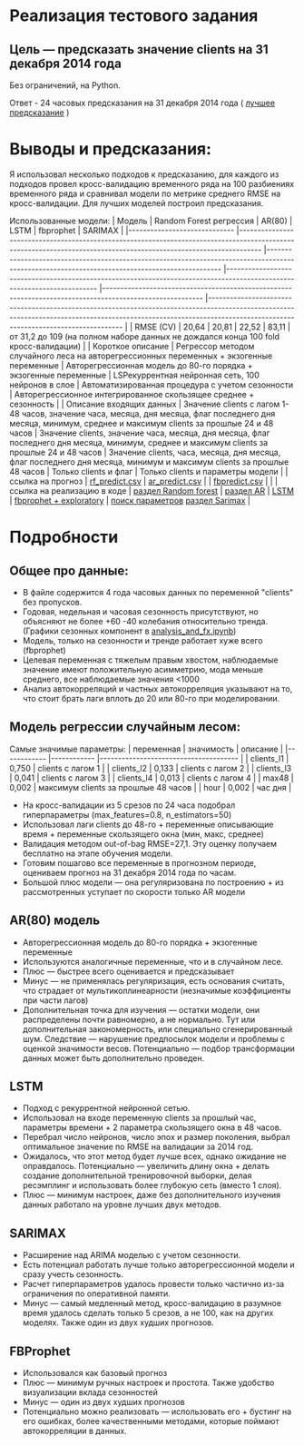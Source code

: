 # Реализация тестового задания

## Цель — предсказать значение clients на 31 декабря 2014 года
Без ограничений, на Python.

Ответ - 24 часовых предсказания на 31 декабря 2014 года ( [лучшее предсказание](https://raw.githubusercontent.com/ksetdekov/test_predict_ts/main/rf_predict.csv) )

# Выводы и предсказания:
Я использовал несколько подходов к предсказанию, для каждого из подходов провел кросс-валидацию временного ряда на 100 разбиениях временного ряда и сравнивал модели по метрике среднего RMSE на кросс-валидации. Для лучших моделей построил предсказания.


Использованные модели:
| Модель                      	| Random Forest регрессия                                                                                                                                          	| AR(80)                                                                                                                                        	| LSTM                                                                                                                   	| fbprophet                                                                                               	| SARIMAX                                                                                                                                                                                                          	|
|-----------------------------	|------------------------------------------------------------------------------------------------------------------------------------------------------------------	|-----------------------------------------------------------------------------------------------------------------------------------------------	|------------------------------------------------------------------------------------------------------------------------	|---------------------------------------------------------------------------------------------------------	|------------------------------------------------------------------------------------------------------------------------------------------------------------------------------------------------------------------	|
| RMSE (CV)                   	| 20,64                                                                                                                                                            	| 20,81                                                                                                                                         	| 22,52                                                                                                                  	| 83,11                                                                                                   	| от 31,2 до  109 (на полном наборе данных не дождался конца 100 fold кросс-валидации)                                                                                                                                              	|
| Короткое описание           	| Регрессор методом случайного леса на авторегрессионных переменных + экзогенные переменные                                                                        	| Авторегрессионная модель до 80-го порядка + экзогенные переменные                                                                             	| LSРекуррентная нейронная сеть, 100 нейронов в слое                                                                     	| Автоматизированная процедура с учетом сезонности                                                        	| Авторегрессионное интегрированное скользящее среднее + сезонность                                                                                                                                                	|
| Описание входящих данных    	| Значение clients с лагом 1-48 часов, значение часа, месяца, дня месяца, флаг последнего дня месяца, минимум, среднее и максимум clients за прошлые 24 и 48 часов 	| Значение clients, значение часа, месяца, дня месяца, флаг последнего дня месяца, минимум, среднее и максимум clients за прошлые 24 и 48 часов 	| Значение clients, часа, месяца, дня месяца, флаг последнего дня месяца, минимум и максимум clients за прошлые 48 часов 	| Только clients и флаг                                                                                   	| Только clients и параметры модели                                                                                                                                                                                	|
| ссылка на прогноз           	| [rf_predict.csv](https://github.com/ksetdekov/test_predict_ts/blob/main/rf_predict.csv)                                                                          	| [ar_predict.csv](https://github.com/ksetdekov/test_predict_ts/blob/main/ar_predict.csv)                                                       	|                                                                                                                        	| [fbpredict.csv](https://github.com/ksetdekov/test_predict_ts/blob/main/fbpredict.csv)                   	|                                                                                                                                                                                                                  	|
| ссылка на реализацию в коде 	| [раздел Random forest](https://github.com/ksetdekov/test_predict_ts/blob/main/analysis_and_fx_arima_and_rf.ipynb)                                                	| [раздел AR](https://github.com/ksetdekov/test_predict_ts/blob/main/analysis_and_fx_arima_and_rf.ipynb)                                        	| [LSTM](https://github.com/ksetdekov/test_predict_ts/blob/main/LSTM.ipynb)                                              	| [fbprophet + exploratory](https://github.com/ksetdekov/test_predict_ts/blob/main/analysis_and_fx.ipynb) 	| [поиск параметров](https://github.com/ksetdekov/test_predict_ts/blob/main/sarimax_grid_search.ipynb) [раздел Sarimax](https://github.com/ksetdekov/test_predict_ts/blob/main/analysis_and_fx_arima_and_rf.ipynb) 	|

# Подробности
## Общее про данные:
* В файле содержится 4 года часовых данных по переменной "clients" без пропусков.
* Годовая, недельная и часовая сезонность присутствуют, но объясняют не более +60 -40 колебания относительно тренда. (Графики сезонных компонент в [analysis_and_fx.ipynb](https://github.com/ksetdekov/test_predict_ts/blob/main/analysis_and_fx.ipynb))
* Модель, только на сезонности и тренде работает хуже всего (fbprophet)
* Целевая переменная с тяжелым правым хвостом, наблюдаемые значение имеют положительную асимметрию, мода меньше среднего, все наблюдаемые значения <1000
* Анализ автокорреляций и частных автокорреляция указывают на то, что стоит брать лаги вплоть до 20 или 80-го при моделировании.

## Модель регрессии случайным лесом:
Самые значимые параметры:
| переменная 	| значимость 	| описание                             	|
|------------	|------------	|--------------------------------------	|
| clients_l1 	| 0,750      	| clients с лагом 1                    	|
| clients_l2 	| 0,133      	| clients с лагом 2                    	|
| clients_l3 	| 0,041      	| clients с лагом 3                    	|
| clients_l4 	| 0,013      	| clients с лагом 4                    	|
| max48      	| 0,002      	| максимум clients за прошлые 48 часов 	|
| hour       	| 0,002      	| час дня                              	|
* На кросс-валидации из 5 срезов по 24 часа подобрал гиперпараметры (max_features=0.8, n_estimators=50)
* Использовал лаги clients до 48-го + переменные описывающие время + переменные скользящего окна (мин, макс, среднее)
* Валидация методом out-of-bag RMSE=27,1. Эту оценку получаем бесплатно на этапе обучения модели.
* Готовим пошагово все переменные в прогнозном периоде, оцениваем прогноз на 31 декабря 2014 года по часам.
* Большой плюс модели — она регуляризована по построению + из рассмотренных уступает по скорости только AR модели

## AR(80) модель
* Авторегрессионная модель до 80-го порядка + экзогенные переменные
* Используются аналогичные переменные, что и в случайном лесе.
* Плюс — быстрее всего оценивается и предсказывает
* Минус — не применялась регуляризация, есть основания считать, что страдает от мультиколлинеарности (незначимые коэффициенты при части лагов)
* Дополнительная точка для изучения — остатки модели, они распределены почти равномерно, а не нормально. Тут или дополнительная закономерность, или специально сгенерированный шум. Следствие — нарушение предпосылок модели и проблемы с оценкой значимости весов. Потенциально — подбор трансформации данных может быть дополнительно проведен.

## LSTM
* Подход с рекуррентной нейронной сетью.
* Использовал на входе переменную clients за прошлый час, параметры времени + 2 параметра скользящего окна в 48 часов.
* Перебрал число нейронов, число эпох и размер поколения, выбрал оптимальное значение по RMSE на валидации за 2014 год.
* Ожидалось, что этот метод будет лучше всех, однако ожидание не оправдалось. Потенциально — увеличить длину окна + делать создание дополнительной тренировочной выборки, делая ресэмплинг и использовать более глубокую сеть (вместо 1 слоя).
* Плюс — минимум настроек, даже без дополнительного изучения данных работало на уровне лучших двух методов.

## SARIMAX
* Расширение над ARIMA моделью с учетом сезонности.
* Есть потенциал работать лучше только авторегрессионной модели и сразу учесть сезонность.
* Расчет гиперпараметров удалось провести только частично из-за ограничения по оперативной памяти.
* Минус — самый медленный метод, кросс-валидацию в разумное время удалось сделать только 5 срезов, а не 100, как на других моделях. Также один из двух худших прогнозов.

## FBProphet
* Использовался как базовый прогноз
* Плюс — минимум ручных настроек и простота. Также удобство визуализации вклада сезонностей
* Минус — один из двух худших прогнозов
* Потенциально можно реализовать — использовать его + бустинг на его ошибках, более качественными методами, которые поймают автокорреляции в данных.


